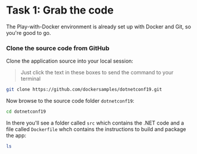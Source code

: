 # Task 1: Grab the code

The Play-with-Docker environment is already set up with Docker and Git, so you're good to go.

### Clone the source code from GitHub

Clone the application source into your local session:

> Just click the text in these boxes to send the command to your terminal

```bash
git clone https://github.com/dockersamples/dotnetconf19.git
```

Now browse to the source code folder `dotnetconf19`:

```bash
cd dotnetconf19
```

In there you'll see a folder called `src` which contains the .NET code and a file called `Dockerfile` whch contains the instructions to build and package the app:

```bash
ls
```
